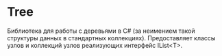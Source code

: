 # Tree

Библиотека для работы с деревьями в C# (за неимением такой структуры данных в стандартных коллекциях). Предоставляет классы узлов и коллекций узлов реализующих интерфейс IList&lt;T&gt;.
